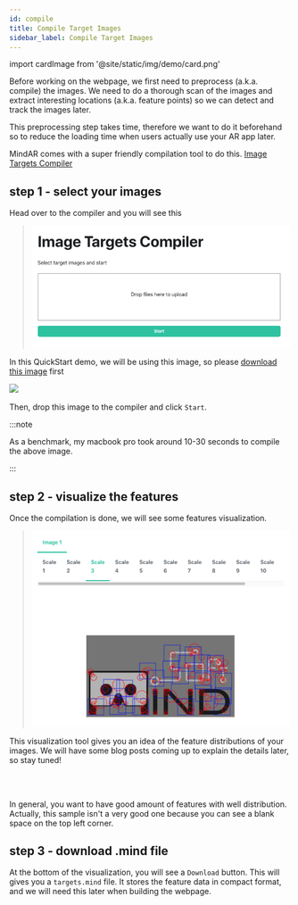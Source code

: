 ```yaml
---
id: compile 
title: Compile Target Images
sidebar_label: Compile Target Images
---
```


import cardImage from '@site/static/img/demo/card.png'


Before working on the webpage, we first need to preprocess (a.k.a. compile) the images. We need to do a thorough scan of the images and extract interesting locations (a.k.a. feature points) so we can detect and track the images later. 

This preprocessing step takes time, therefore we want to do it beforehand so to reduce the loading time when users actually use your AR app later. 

MindAR comes with a super friendly compilation tool to do this. [Image Targets Compiler](../tools/compile)


## step 1 - select your images

Head over to the compiler and you will see this

<blockquote>

![img](/img/compile/step1.png)

</blockquote>

In this QuickStart demo, we will be using this image, so please <a href={cardImage} target="_blank">download this image</a> first

<img src={cardImage} width="300" />

Then, drop this image to the compiler and click `Start`.

:::note

As a benchmark, my macbook pro took around 10-30 seconds to compile the above image.

:::

## step 2 - visualize the features 

Once the compilation is done, we will see some features visualization.

<blockquote>

![img](/img/compile/step2.png)

</blockquote>
 
This visualization tool gives you an idea of the feature distributions of your images. We will have some blog posts coming up to explain the details later, so stay tuned!

<br/><br/>

In general, you want to have good amount of features with well distribution. Actually, this sample isn't a very good one because you can see a blank space on the top left corner.

## step 3 - download .mind file 

At the bottom of the visualization, you will see a `Download` button. This will gives you a `targets.mind` file. It stores the feature data in compact format, and we will need this later when building the webpage.

